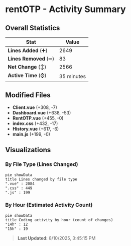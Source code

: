 # rentOTP - Activity Summary 

## Overall Statistics

| Stat                   | Value                                                             |
| ---------------------- | ----------------------------------------------------------------- |
| **Lines Added** (➕)   | 2649                                          |
| **Lines Removed** (➖) | 83                                        |
| **Net Change** (↕)    | 2566                |
| **Active Time** (⌚)   | 35 minutes |


## Modified Files
- **Client.vue** (+308, -7)
- **Dashboard.vue** (+638, -53)
- **RentOTP.vue** (+455, -0)
- **index.css** (+432, -17)
- **History.vue** (+617, -6)
- **main.js** (+199, -0)

## Visualizations

### By File Type (Lines Changed)

```mermaid
pie showData
title Lines changed by file type
".vue" : 2084
".css" : 449
".js" : 199
```

### By Hour (Estimated Activity Count)

```mermaid
pie showData
title Coding activity by hour (count of changes)
"14h" : 12
"15h" : 19
```


> **Last Updated:** 8/10/2025, 3:45:15 PM